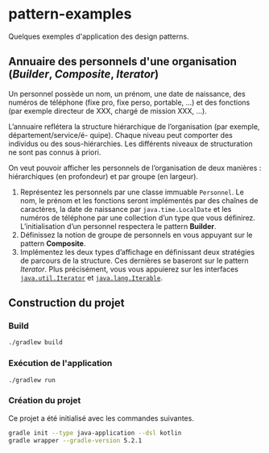 # pattern-examples
Quelques exemples d'application des design patterns.

## Annuaire des personnels d'une organisation (_Builder_, _Composite_, _Iterator_)
Un personnel possède un nom, un prénom, une date de naissance, des numéros de téléphone (fixe pro, fixe perso, portable, ...) et des fonctions (par exemple directeur de XXX, chargé de mission XXX, ...).

L’annuaire reflétera la structure hiérarchique de l’organisation (par exemple, département/service/é-
quipe).
Chaque niveau peut comporter des individus ou des sous-hiérarchies.
Les différents niveaux de structuration ne sont pas connus à priori.

On veut pouvoir afficher les personnels de l’organisation de deux manières : hiérarchiques (en profondeur) et par groupe (en largeur).

1. Représentez les personnels par une classe immuable `Personnel`.
Le nom, le prénom et les fonctions seront implémentés par des chaînes de caractères, la date de naissance par `java.time.LocalDate` et les numéros de téléphone par une collection d’un type que vous définirez.
L’initialisation d’un personnel respectera le pattern **Builder**.
1. Définissez la notion de groupe de personnels en vous appuyant sur le pattern **Composite**.
3. Implémentez les deux types d’affichage en définissant deux stratégies de parcours de la structure.
Ces dernières se baseront sur le pattern _Iterator_.
Plus précisément, vous vous appuierez sur les interfaces
[`java.util.Iterator`](https://docs.oracle.com/javase/8/docs/api/java/util/Iterator.html) et [`java.lang.Iterable`](https://docs.oracle.com/javase/8/docs/api/java/lang/Iterable.html).

## Construction du projet
### Build
```bash
./gradlew build
```

### Exécution de l'application
```bash
./gradlew run
```

### Création du projet
Ce projet a été initialisé avec les commandes suivantes.
```bash
gradle init --type java-application --dsl kotlin
gradle wrapper --gradle-version 5.2.1
```
